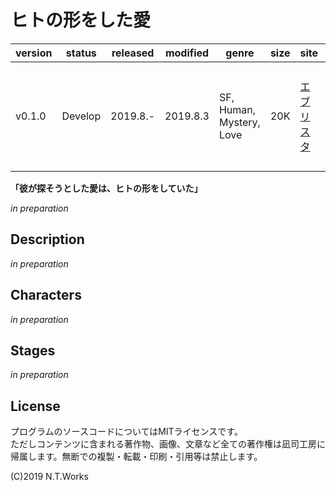 # ヒトの形をした愛

| version | status | released | modified | genre | size | site | contest |
| --- | --- | --- | --- | --- | --- | --- | --- |
| v0.1.0 | Develop | 2019.8.- | 2019.8.3 | SF, Human, Mystery, Love | 20K | [エブリスタ](https://estar.jp/) | [執筆応援キャンペーン「苦しい恋／禁断の恋」](https://estar.jp/official_contests/159363) |

**「彼が探そうとした愛は、ヒトの形をしていた」**

*in preparation*

## Description

*in preparation*

## Characters

*in preparation*

## Stages

*in preparation*

## License

プログラムのソースコードについてはMITライセンスです。  
ただしコンテンツに含まれる著作物、画像、文章など全ての著作権は凪司工房に帰属します。無断での複製・転載・印刷・引用等は禁止します。

(C)2019 N.T.Works

